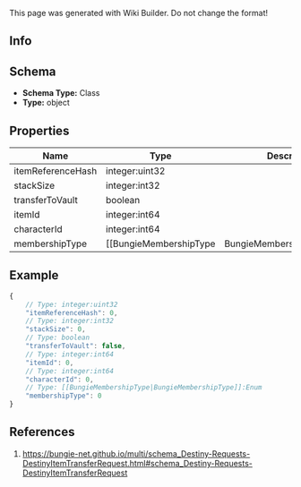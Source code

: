 <span class="wiki-builder">This page was generated with Wiki Builder. Do not change the format!</span>

## Info

## Schema
* **Schema Type:** Class
* **Type:** object

## Properties
Name | Type | Description
---- | ---- | -----------
itemReferenceHash | integer:uint32 | 
stackSize | integer:int32 | 
transferToVault | boolean | 
itemId | integer:int64 | 
characterId | integer:int64 | 
membershipType | [[BungieMembershipType|BungieMembershipType]]:Enum | 

## Example
```javascript
{
    // Type: integer:uint32
    "itemReferenceHash": 0,
    // Type: integer:int32
    "stackSize": 0,
    // Type: boolean
    "transferToVault": false,
    // Type: integer:int64
    "itemId": 0,
    // Type: integer:int64
    "characterId": 0,
    // Type: [[BungieMembershipType|BungieMembershipType]]:Enum
    "membershipType": 0
}

```

## References
1. https://bungie-net.github.io/multi/schema_Destiny-Requests-DestinyItemTransferRequest.html#schema_Destiny-Requests-DestinyItemTransferRequest
